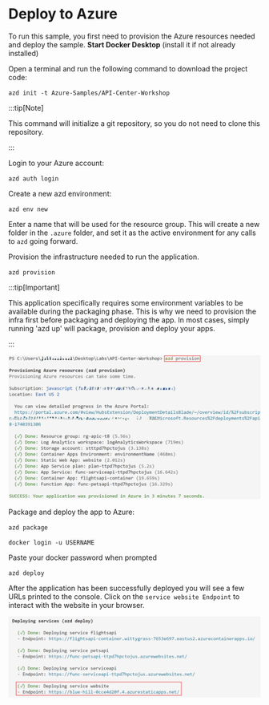 # Deploy to Azure

To run this sample, you first need to provision the Azure resources needed and deploy the sample. **Start Docker Desktop** (install it if not already installed)

Open a terminal and run the following command to download the project code:

```shell
azd init -t Azure-Samples/API-Center-Workshop
```

:::tip[Note]

This command will initialize a git repository, so you do not need to clone this repository.

:::

Login to your Azure account:

```shell
azd auth login
```

Create a new azd environment:

```shell
azd env new
```

Enter a name that will be used for the resource group.
This will create a new folder in the `.azure` folder, and set it as the active environment for any calls to `azd` going forward.

Provision the infrastructure needed to run the application.

```shell
azd provision
```

:::tip[Important]

This application specifically requires some environment variables to be available during the packaging phase. This is why we need to provision the infra first before packaging and deploying the app. In most cases, simply running 'azd up' will package, provision and deploy your apps.

:::

![azd provision output example](/img/azd-provision.png)

Package and deploy the app to Azure:

```shell
azd package
```
```shell
docker login -u USERNAME
```
Paste your docker password when prompted

```shell
azd deploy
```

After the application has been successfully deployed you will see a few URLs printed to the console. Click on the `service website Endpoint` to interact with the website in your browser.

![Website endpoint url example](/img/website-endpoint.png)
